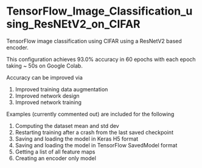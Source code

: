 # TensorFlow_Image_Classification_using_ResNEtV2_on_CIFAR

TensorFlow image classification using CIFAR using a ResNetV2 based encoder.

This configuration achieves 93.0% accuracy in 60 epochs with each epoch taking ~ 50s on Google Colab.  

Accuracy can be improved via
  1) Improved training data augmentation
  2) Improved network design
  3) Improved network training
  
  
  Examples (currently commented out) are included for the following
  1) Computing the dataset mean and std dev
  2) Restarting training after a crash from the last saved checkpoint
  3) Saving and loading the model in Keras H5 format
  4) Saving and loading the model in TensorFlow SavedModel format
  5) Getting a list of all feature maps
  6) Creating an encoder only model
